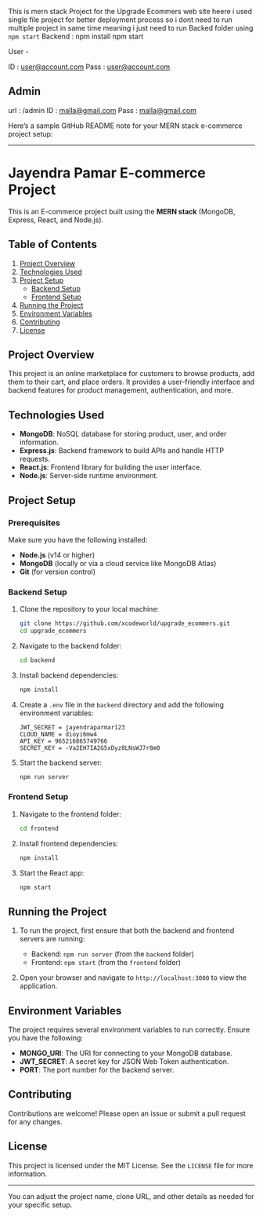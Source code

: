 This is mern stack Project for the Upgrade 
Ecommers web site 
heere i used single file project for better deployment process so i dont need to run multiple project in same time meaning i just need to run Backed folder using `npm start`
Backend : 
npm install 
npm start



User -

ID : user@account.com
Pass :  user@account.com


Admin 
----------------------------------
url : /admin
ID : malla@gmail.com
Pass : malla@gmail.com 



Here’s a sample GitHub README note for your MERN stack e-commerce project setup:

---

# Jayendra Pamar E-commerce Project

This is an E-commerce project built using the **MERN stack** (MongoDB, Express, React, and Node.js).

## Table of Contents
1. [Project Overview](#project-overview)
2. [Technologies Used](#technologies-used)
3. [Project Setup](#project-setup)
   - [Backend Setup](#backend-setup)
   - [Frontend Setup](#frontend-setup)
4. [Running the Project](#running-the-project)
5. [Environment Variables](#environment-variables)
6. [Contributing](#contributing)
7. [License](#license)

## Project Overview
This project is an online marketplace for customers to browse products, add them to their cart, and place orders. It provides a user-friendly interface and backend features for product management, authentication, and more.

## Technologies Used
- **MongoDB**: NoSQL database for storing product, user, and order information.
- **Express.js**: Backend framework to build APIs and handle HTTP requests.
- **React.js**: Frontend library for building the user interface.
- **Node.js**: Server-side runtime environment.

## Project Setup

### Prerequisites
Make sure you have the following installed:
- **Node.js** (v14 or higher)
- **MongoDB** (locally or via a cloud service like MongoDB Atlas)
- **Git** (for version control)

### Backend Setup
1. Clone the repository to your local machine:
    ```bash
    git clone https://github.com/xcodeworld/upgrade_ecommers.git
    cd upgrade_ecommers
    ```

2. Navigate to the backend folder:
    ```bash
    cd backend
    ```

3. Install backend dependencies:
    ```bash
    npm install
    ```

4. Create a `.env` file in the `backend` directory and add the following environment variables:
    ```
    JWT_SECRET = jayendraparmar123
    CLOUD_NAME = dioyi6mw4
    API_KEY = 965216865749766
    SECRET_KEY = -Va2EH7IA2G5xDyz8LNsWJ7r8m0
    
    ```

5. Start the backend server:
    ```bash
    npm run server
    ```

### Frontend Setup
1. Navigate to the frontend folder:
    ```bash
    cd frontend
    ```

2. Install frontend dependencies:
    ```bash
    npm install
    ```

3. Start the React app:
    ```bash
    npm start
    ```

## Running the Project
1. To run the project, first ensure that both the backend and frontend servers are running:
    - Backend: `npm run server` (from the `backend` folder)
    - Frontend: `npm start` (from the `frontend` folder)

2. Open your browser and navigate to `http://localhost:3000` to view the application.

## Environment Variables
The project requires several environment variables to run correctly. Ensure you have the following:

- **MONGO_URI**: The URI for connecting to your MongoDB database.
- **JWT_SECRET**: A secret key for JSON Web Token authentication.
- **PORT**: The port number for the backend server.

## Contributing
Contributions are welcome! Please open an issue or submit a pull request for any changes.

## License
This project is licensed under the MIT License. See the `LICENSE` file for more information.

---

You can adjust the project name, clone URL, and other details as needed for your specific setup.
